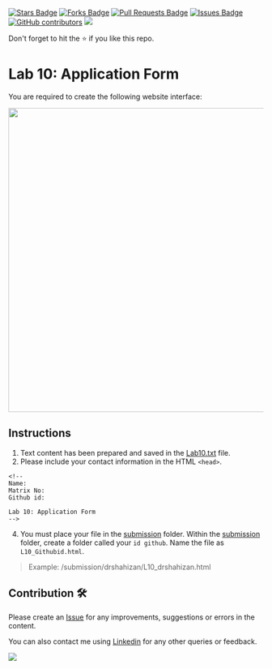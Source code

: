 <a href="https://github.com/drshahizan/learn-php/stargazers"><img src="https://img.shields.io/github/stars/drshahizan/learn-php" alt="Stars Badge"/></a>
<a href="https://github.com/drshahizan/learn-php/network/members"><img src="https://img.shields.io/github/forks/drshahizan/learn-php" alt="Forks Badge"/></a>
<a href="https://github.com/drshahizan/learn-php/pulls"><img src="https://img.shields.io/github/issues-pr/drshahizan/learn-php" alt="Pull Requests Badge"/></a>
<a href="https://github.com/drshahizan/learn-php/issues"><img src="https://img.shields.io/github/issues/drshahizan/learn-php" alt="Issues Badge"/></a>
<a href="https://github.com/drshahizan/learn-php/graphs/contributors"><img alt="GitHub contributors" src="https://img.shields.io/github/contributors/drshahizan/learn-php?color=2b9348"></a>
![](https://visitor-badge.glitch.me/badge?page_id=drshahizan/learn-php)

Don't forget to hit the :star: if you like this repo.

# Lab 10: Application Form

You are required to create the following website interface:

<img src="https://github.com/drshahizan/learn-php/blob/main/lab/html/lab10/download/Lab10.png"  height="600" />

## Instructions
1. Text content has been prepared and saved in the [Lab10.txt](./download/Lab10.txt) file. 
2. Please include your contact information in the HTML `<head>`.

``` 
<!--
Name:
Matrix No:
Github id:

Lab 10: Application Form
-->
```
4. You must place your file in the [submission](./submission) folder. Within the [submission](./submission) folder, create a folder called your `id github`. Name the file as `L10_Githubid.html`.
  > Example: 
  > /submission/drshahizan/L10_drshahizan.html

## Contribution 🛠️
Please create an [Issue](https://github.com/drshahizan/learn-php/issues) for any improvements, suggestions or errors in the content.

You can also contact me using [Linkedin](https://www.linkedin.com/in/drshahizan/) for any other queries or feedback.

![](https://visitor-badge.glitch.me/badge?page_id=drshahizan)

